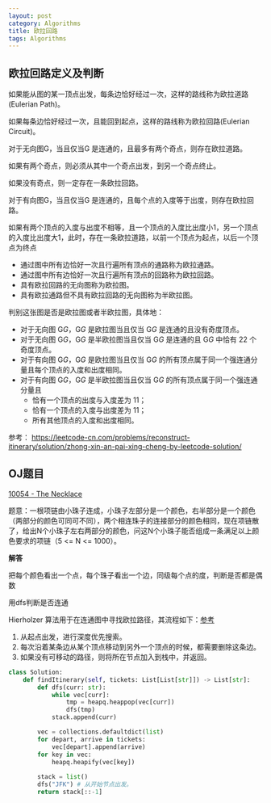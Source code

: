 ```yaml
---
layout: post
category: Algorithms
title: 欧拉回路
tags: Algorithms
---
```


## 欧拉回路定义及判断
如果能从图的某一顶点出发，每条边恰好经过一次，这样的路线称为欧拉道路(Eulerian Path)。

如果每条边恰好经过一次，且能回到起点，这样的路线称为欧拉回路(Eulerian Circuit)。

对于无向图G，当且仅当G 是连通的，且最多有两个奇点，则存在欧拉道路。

如果有两个奇点，则必须从其中一个奇点出发，到另一个奇点终止。

如果没有奇点，则一定存在一条欧拉回路。

对于有向图G，当且仅当G 是连通的，且每个点的入度等于出度，则存在欧拉回路。

如果有两个顶点的入度与出度不相等，且一个顶点的入度比出度小1，另一个顶点的入度比出度大1，此时，存在一条欧拉道路，以前一个顶点为起点，以后一个顶点为终点





- 通过图中所有边恰好一次且行遍所有顶点的通路称为欧拉通路。
- 通过图中所有边恰好一次且行遍所有顶点的回路称为欧拉回路。
- 具有欧拉回路的无向图称为欧拉图。
- 具有欧拉通路但不具有欧拉回路的无向图称为半欧拉图。



判别这张图是否是欧拉图或者半欧拉图，具体地：

- 对于无向图 G*G*，G*G* 是欧拉图当且仅当 G*G* 是连通的且没有奇度顶点。
- 对于无向图 G*G*，G*G* 是半欧拉图当且仅当 G*G* 是连通的且 G*G* 中恰有 22 个奇度顶点。
- 对于有向图 G*G*，G*G* 是欧拉图当且仅当 G*G* 的所有顶点属于同一个强连通分量且每个顶点的入度和出度相同。
- 对于有向图 G*G*，G*G* 是半欧拉图当且仅当 G*G* 的所有顶点属于同一个强连通分量且
  - 恰有一个顶点的出度与入度差为 11；
  - 恰有一个顶点的入度与出度差为 11；
  - 所有其他顶点的入度和出度相同。



参考： https://leetcode-cn.com/problems/reconstruct-itinerary/solution/zhong-xin-an-pai-xing-cheng-by-leetcode-solution/

## OJ题目
[10054 - The Necklace](https://uva.onlinejudge.org/index.php?option=com_onlinejudge&Itemid=8&page=show_problem&problem=995)

题意：一根项链由小珠子连成，小珠子左部分是一个颜色，右半部分是一个颜色（两部分的颜色可同可不同），两个相连珠子的连接部分的颜色相同，现在项链散了，给出N个小珠子左右两部分的颜色，问这N个小珠子能否组成一条满足以上颜色要求的项链（5 <= N <= 1000）。

**解答**

把每个颜色看出一个点，每个珠子看出一个边，同级每个点的度，判断是否都是偶数

用dfs判断是否连通





Hierholzer 算法用于在连通图中寻找欧拉路径，其流程如下：[参考](https://leetcode-cn.com/problems/reconstruct-itinerary/solution/zhong-xin-an-pai-xing-cheng-by-leetcode-solution/)

1. 从起点出发，进行深度优先搜索。
2. 每次沿着某条边从某个顶点移动到另外一个顶点的时候，都需要删除这条边。
3. 如果没有可移动的路径，则将所在节点加入到栈中，并返回。

```python
class Solution:
    def findItinerary(self, tickets: List[List[str]]) -> List[str]:
        def dfs(curr: str):
            while vec[curr]:
                tmp = heapq.heappop(vec[curr])
                dfs(tmp)
            stack.append(curr)

        vec = collections.defaultdict(list)
        for depart, arrive in tickets:
            vec[depart].append(arrive)
        for key in vec:
            heapq.heapify(vec[key])
        
        stack = list()
        dfs("JFK") # 从开始节点出发。
        return stack[::-1]
```

